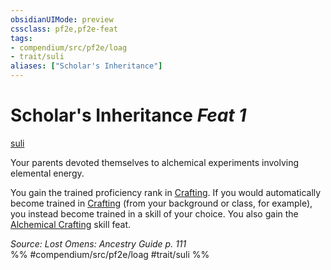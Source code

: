 ```yaml
---
obsidianUIMode: preview
cssclass: pf2e,pf2e-feat
tags:
- compendium/src/pf2e/loag
- trait/suli
aliases: ["Scholar's Inheritance"]
---
```

# Scholar's Inheritance  *Feat 1*  
[suli](/rules/traits/suli-b2.md)  


Your parents devoted themselves to alchemical experiments involving elemental energy.

You gain the trained proficiency rank in [Crafting](/compendium/skills.md#Crafting). If you would automatically become trained in [Crafting](/compendium/skills.md#Crafting) (from your background or class, for example), you instead become trained in a skill of your choice. You also gain the [Alchemical Crafting](/compendium/feats/alchemical-crafting.md) skill feat.

*Source: Lost Omens: Ancestry Guide p. 111*  
%% #compendium/src/pf2e/loag #trait/suli %%